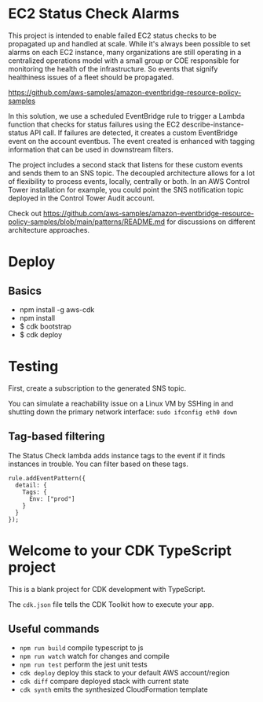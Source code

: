# EC2 Status Check Alarms
This project is intended to enable failed EC2 status checks to be propagated up and handled at scale.  While it's always been possible to set alarms on each EC2 instance, many organizations are still operating in a centralized operations model with a small group or COE responsible for monitoring the health of the infrastructure.  So events that signify healthiness issues of a fleet should be propagated.

https://github.com/aws-samples/amazon-eventbridge-resource-policy-samples

In this solution, we use a scheduled EventBridge rule to trigger a Lambda function that checks for status failures using the EC2 describe-instance-status API call.   If failures are detected, it creates a custom EventBridge event on the account eventbus.  The event created is enhanced with tagging information that can be used in downstream filters.

The project includes a second stack that listens for these custom events and sends them to an SNS topic.  The decoupled architecture allows for a lot of flexibility to process events, locally, centrally or both.  In an AWS Control Tower installation for example, you could point the SNS notification topic deployed in the Control Tower Audit account.

Check out https://github.com/aws-samples/amazon-eventbridge-resource-policy-samples/blob/main/patterns/README.md for discussions on different architecture approaches.

# Deploy
## Basics
- npm install -g aws-cdk
- npm install
- $ cdk bootstrap
- $ cdk deploy

# Testing
First, create a subscription to the generated SNS topic.

You can simulate a reachability issue on a Linux VM by SSHing in and shutting down the primary network interface:
`sudo ifconfig eth0 down`

## Tag-based filtering
The Status Check lambda adds instance tags to the event if it finds instances in trouble.  You can filter based on these tags.

```
rule.addEventPattern({
  detail: {
    Tags: {
      Env: ["prod"]
    }
  }
});
```

# Welcome to your CDK TypeScript project

This is a blank project for CDK development with TypeScript.

The `cdk.json` file tells the CDK Toolkit how to execute your app.

## Useful commands

* `npm run build`   compile typescript to js
* `npm run watch`   watch for changes and compile
* `npm run test`    perform the jest unit tests
* `cdk deploy`      deploy this stack to your default AWS account/region
* `cdk diff`        compare deployed stack with current state
* `cdk synth`       emits the synthesized CloudFormation template
